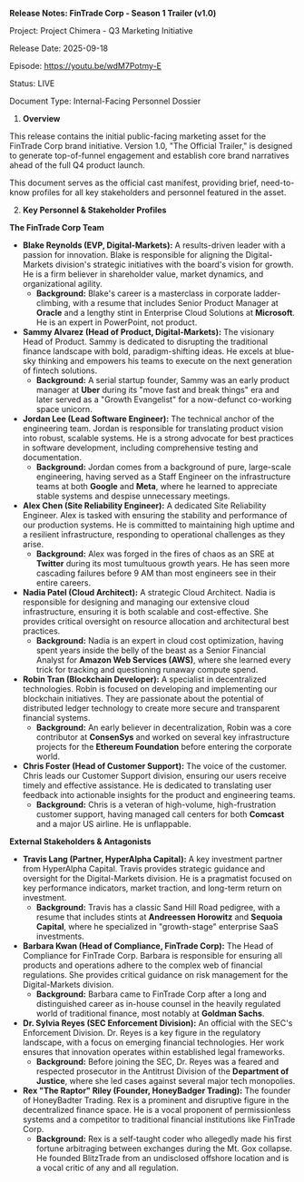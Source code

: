 **Release Notes: FinTrade Corp - Season 1 Trailer (v1.0)**

Project: Project Chimera - Q3 Marketing Initiative

Release Date: 2025-09-18

Episode: https://youtu.be/wdM7Potmy-E

Status: LIVE

Document Type: Internal-Facing Personnel Dossier

1. **Overview**

This release contains the initial public-facing marketing asset for the FinTrade Corp brand initiative. Version 1.0, "The Official Trailer," is designed to generate top-of-funnel engagement and establish core brand narratives ahead of the full Q4 product launch.

This document serves as the official cast manifest, providing brief, need-to-know profiles for all key stakeholders and personnel featured in the asset.

2. **Key Personnel & Stakeholder Profiles**

**The FinTrade Corp Team**

* **Blake Reynolds (EVP, Digital-Markets):** A results-driven leader with a passion for innovation. Blake is responsible for aligning the Digital-Markets division's strategic initiatives with the board's vision for growth. He is a firm believer in shareholder value, market dynamics, and organizational agility.
	-  **Background:** Blake's career is a masterclass in corporate ladder-climbing, with a resume that includes Senior Product Manager at **Oracle** and a lengthy stint in Enterprise Cloud Solutions at **Microsoft**. He is an expert in PowerPoint, not product.
* **Sammy Alvarez (Head of Product, Digital-Markets):** The visionary Head of Product. Sammy is dedicated to disrupting the traditional finance landscape with bold, paradigm-shifting ideas. He excels at blue-sky thinking and empowers his teams to execute on the next generation of fintech solutions.
	-  **Background:** A serial startup founder, Sammy was an early product manager at **Uber** during its "move fast and break things" era and later served as a "Growth Evangelist" for a now-defunct co-working space unicorn.
* **Jordan Lee (Lead Software Engineer):** The technical anchor of the engineering team. Jordan is responsible for translating product vision into robust, scalable systems. He is a strong advocate for best practices in software development, including comprehensive testing and documentation.
	-  **Background:** Jordan comes from a background of pure, large-scale engineering, having served as a Staff Engineer on the infrastructure teams at both **Google** and **Meta**, where he learned to appreciate stable systems and despise unnecessary meetings.
* **Alex Chen (Site Reliability Engineer):** A dedicated Site Reliability Engineer. Alex is tasked with ensuring the stability and performance of our production systems. He is committed to maintaining high uptime and a resilient infrastructure, responding to operational challenges as they arise.
	-  **Background:** Alex was forged in the fires of chaos as an SRE at **Twitter** during its most tumultuous growth years. He has seen more cascading failures before 9 AM than most engineers see in their entire careers.
* **Nadia Patel (Cloud Architect):** A strategic Cloud Architect. Nadia is responsible for designing and managing our extensive cloud infrastructure, ensuring it is both scalable and cost-effective. She provides critical oversight on resource allocation and architectural best practices.
	-  **Background:** Nadia is an expert in cloud cost optimization, having spent years inside the belly of the beast as a Senior Financial Analyst for **Amazon Web Services (AWS)**, where she learned every trick for tracking and questioning runaway compute spend.
* **Robin Tran (Blockchain Developer):** A specialist in decentralized technologies. Robin is focused on developing and implementing our blockchain initiatives. They are passionate about the potential of distributed ledger technology to create more secure and transparent financial systems.
	-  **Background:** An early believer in decentralization, Robin was a core contributor at **ConsenSys** and worked on several key infrastructure projects for the **Ethereum Foundation** before entering the corporate world.
* **Chris Foster (Head of Customer Support):** The voice of the customer. Chris leads our Customer Support division, ensuring our users receive timely and effective assistance. He is dedicated to translating user feedback into actionable insights for the product and engineering teams.
	-  **Background:** Chris is a veteran of high-volume, high-frustration customer support, having managed call centers for both **Comcast** and a major US airline. He is unflappable.

**External Stakeholders & Antagonists**

* **Travis Lang (Partner, HyperAlpha Capital):** A key investment partner from HyperAlpha Capital. Travis provides strategic guidance and oversight for the Digital-Markets division. He is a pragmatist focused on key performance indicators, market traction, and long-term return on investment.
	-  **Background:** Travis has a classic Sand Hill Road pedigree, with a resume that includes stints at **Andreessen Horowitz** and **Sequoia Capital**, where he specialized in "growth-stage" enterprise SaaS investments.
* **Barbara Kwan (Head of Compliance, FinTrade Corp):** The Head of Compliance for FinTrade Corp. Barbara is responsible for ensuring all products and operations adhere to the complex web of financial regulations. She provides critical guidance on risk management for the Digital-Markets division.
	-  **Background:** Barbara came to FinTrade Corp after a long and distinguished career as in-house counsel in the heavily regulated world of traditional finance, most notably at **Goldman Sachs**.
* **Dr. Sylvia Reyes (SEC Enforcement Division):** An official with the SEC's Enforcement Division. Dr. Reyes is a key figure in the regulatory landscape, with a focus on emerging financial technologies. Her work ensures that innovation operates within established legal frameworks.
	-  **Background:** Before joining the SEC, Dr. Reyes was a feared and respected prosecutor in the Antitrust Division of the **Department of Justice**, where she led cases against several major tech monopolies.
* **Rex "The Raptor" Riley (Founder, HoneyBadger Trading):** The founder of HoneyBadter Trading. Rex is a prominent and disruptive figure in the decentralized finance space. He is a vocal proponent of permissionless systems and a competitor to traditional financial institutions like FinTrade Corp.
	-  **Background:** Rex is a self-taught coder who allegedly made his first fortune arbitraging between exchanges during the Mt. Gox collapse. He founded BlitzTrade from an undisclosed offshore location and is a vocal critic of any and all regulation.
